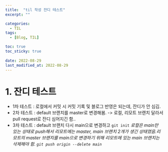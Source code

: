 ```yaml
---
title:  "til 작성 잔디 테스트"
excerpt: ""

categories:
  - TIL
tags:
  - [Blog, TIL]

toc: true
toc_sticky: true
 
date: 2022-08-29
last_modified_at: 2022-08-29
---
```


# 1. 잔디 테스트
- 1차 테스트 : 로컬에서 커밋 시 커밋 기록 및 블로그 반영은 되는데, 잔디가 안 심김.
- 2차 테스트 : default 브랜치를 master로 변경해봄. -> 로컬, 리모트 브랜치 달라서 pull request로 잔디 심어지긴 함..
- 3차 테스트 : default 브랜치 다시 main으로 변경하고 `git init` 
            _로컬은 main만 있는 상태로 push해서 리모트에는 master, main 브랜치 2개가 생긴 상태였음.리모트의 master 브랜치를 main으로 변경하기 위해 리모트에 있는 main 브랜치는 삭제해야 함. `git push origin --delete main`_
